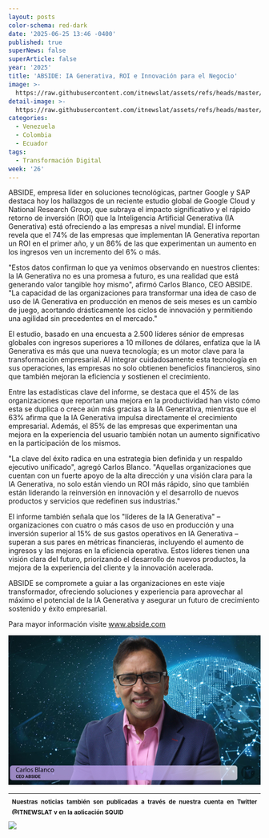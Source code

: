 ```yaml
---
layout: posts
color-schema: red-dark
date: '2025-06-25 13:46 -0400'
published: true
superNews: false
superArticle: false
year: '2025'
title: 'ABSIDE: IA Generativa, ROI e Innovación para el Negocio'
image: >-
  https://raw.githubusercontent.com/itnewslat/assets/refs/heads/master/img/540x320/CBlanco-ABSIDE-p.jpg
detail-image: >-
  https://raw.githubusercontent.com/itnewslat/assets/refs/heads/master/img/1024x680/CBlanco-ABSIDE-g.jpg
categories:
  - Venezuela
  - Colombia
  - Ecuador
tags:
  - Transformación Digital
week: '26'
---
```

ABSIDE, empresa líder en soluciones tecnológicas, partner Google y SAP destaca hoy los hallazgos de un reciente estudio global de Google Cloud y National Research Group, que subraya el impacto significativo y el rápido retorno de inversión (ROI) que la Inteligencia Artificial Generativa (IA Generativa) está ofreciendo a las empresas a nivel mundial. El informe revela que el 74% de las empresas que implementan IA Generativa reportan un ROI en el primer año, y un 86% de las que experimentan un aumento en los ingresos ven un incremento del 6% o más. 

"Estos datos confirman lo que ya venimos observando en nuestros clientes: la IA Generativa no es una promesa a futuro, es una realidad que está generando valor tangible hoy mismo", afirmó Carlos Blanco, CEO ABSIDE. "La capacidad de las organizaciones para transformar una idea de caso de uso de IA Generativa en producción en menos de seis meses es un cambio de juego, acortando drásticamente los ciclos de innovación y permitiendo una agilidad sin precedentes en el mercado." 

El estudio, basado en una encuesta a 2.500 líderes sénior de empresas globales con ingresos superiores a 10 millones de dólares, enfatiza que la IA Generativa es más que una nueva tecnología; es un motor clave para la transformación empresarial.  Al integrar cuidadosamente esta tecnología en sus operaciones, las empresas no solo obtienen beneficios financieros, sino que también mejoran la eficiencia y sostienen el crecimiento. 

Entre las estadísticas clave del informe, se destaca que el 45% de las organizaciones que reportan una mejora en la productividad han visto cómo esta se duplica o crece aún más gracias a la IA Generativa, mientras que el 63% afirma que la IA Generativa impulsa directamente el crecimiento empresarial.  Además, el 85% de las empresas que experimentan una mejora en la experiencia del usuario también notan un aumento significativo en la participación de los mismos. 

"La clave del éxito radica en una estrategia bien definida y un respaldo ejecutivo unificado", agregó Carlos Blanco. "Aquellas organizaciones que cuentan con un fuerte apoyo de la alta dirección y una visión clara para la IA Generativa, no solo están viendo un ROI más rápido, sino que también están liderando la reinversión en innovación y el desarrollo de nuevos productos y servicios que redefinen sus industrias." 

El informe también señala que los "líderes de la IA Generativa" – organizaciones con cuatro o más casos de uso en producción y una inversión superior al 15% de sus gastos operativos en IA Generativa – superan a sus pares en métricas financieras, incluyendo el aumento de ingresos y las mejoras en la eficiencia operativa.  Estos líderes tienen una visión clara del futuro, priorizando el desarrollo de nuevos productos, la mejora de la experiencia del cliente y la innovación acelerada.

ABSIDE se compromete a guiar a las organizaciones en este viaje transformador, ofreciendo soluciones y experiencia para aprovechar al máximo el potencial de la IA Generativa y asegurar un futuro de crecimiento sostenido y éxito empresarial.

Para mayor información visite www.abside.com

![](https://raw.githubusercontent.com/itnewslat/assets/refs/heads/master/img/540x320/CBlanco-ABSIDE-p.jpg)

<table style="height: 42px;" width="569">
<tbody>
<tr>
<td style="text-align: justify;"><sub><strong>Nuestras noticias también son publicadas a través de nuestra cuenta en Twitter <a href="https://twitter.com/itnewslat?lang=es">@ITNEWSLAT</a> y en la aplicación <a href="https://squidapp.co/en/">SQUID</a></strong></sub></td>
</tr>
</tbody>
</table>

<img src="https://tracker.metricool.com/c3po.jpg?hash=56f88a41e39ab42c063cc51676587a04"/>